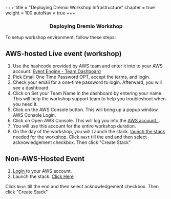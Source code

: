 +++
title = "Deploying Dremio Workshop Infrastructure"
chapter = true
weight = 100
autoNav = true
+++

<center><h3>Deploying Dremio Workshop </h3></center>
    
   To setup workshop environment, follow these steps: 
## AWS-hosted Live event (workshop)

1. Use the hashcode provided by AWS team and enter it into to your AWS account. <a href="https://dashboard.eventengine.run/dashboard" target="_blank" />Event Engine - Team Dashboard </a>
1. Pick Email One Time Password OPT, accept the terms, and login.
1. Check your email for a one-time password to login. Afterward, you will see a dashboard.
1. Click on Set your Team Name in the dashboard by entering your name. This will help the workshop support team to help you troubleshoot when you need it.
1. Click on the AWS Console button. This will bring up a popup window AWS Console Login.
1. Click on Open AWS Console. This will log you into the <a href="https://us-west-2.console.aws.amazon.com/console/home?region=us-west-2"/> AWS account. </a> .
1. You will use this account for the entire workshop duration.
1. On the day of the workshop, you will Launch the stack. <a href="https://console.aws.amazon.com/cloudformation/home?region=us-west-2#/stacks/new?stackName=dremio-workshop&templateURL=https://s3.amazonaws.com/lk-formation-sk.s3.amazonaws.com/create-dremioworkshop-infrastructure.yml" target="_blank" />launch the stack</a>  needed for the workshop. Click `Next` till the end and then select acknowledgement checkbox. Then click "Create Stack"

    
## Non-AWS-Hosted Event
    

   1. <a href="https://us-east-1.console.aws.amazon.com/console/home?region=us-east-1" target="_blank" />Login </a> to your AWS account.
   1. Launch the stack. <a href="https://console.aws.amazon.com/cloudformation/home?region=us-east-1#/stacks/new?stackName=dremio-workshop&templateURL=https://s3.amazonaws.com/lk-formation-sk.s3.amazonaws.com/create-dremioworkshop-infrastructure.yml" target="_blank"  />Click Here</a>

Click `Next` till the end and then select acknowledgement checkbox. Then click "Create Stack"
  
   



